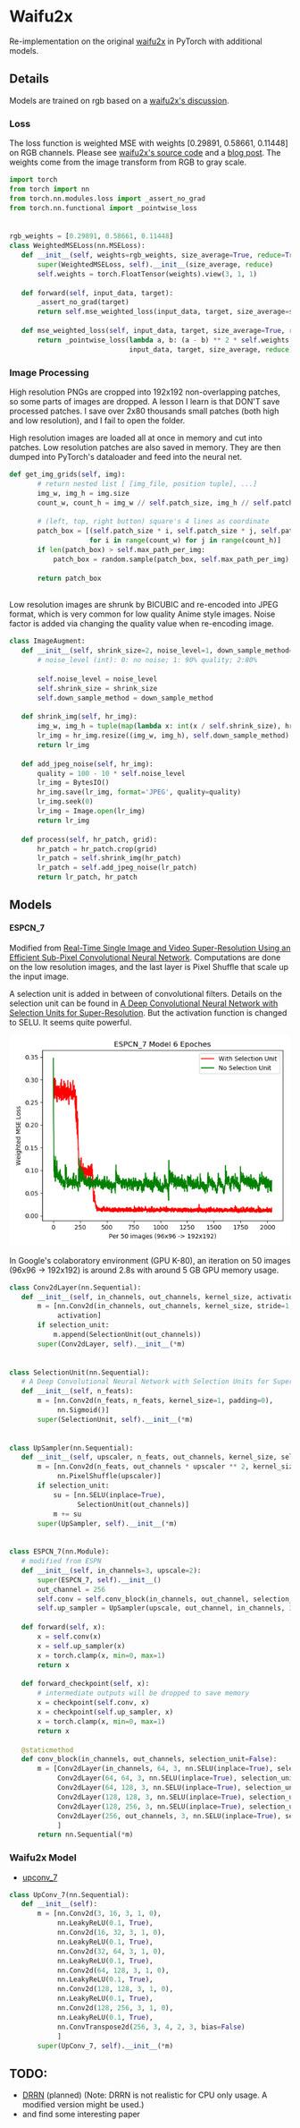 # Waifu2x

 Re-implementation on the original [waifu2x](https://github.com/nagadomi/waifu2x) in PyTorch with additional models. 
 
 ## Details
 Models are trained on rgb based on a [waifu2x's discussion](https://github.com/nagadomi/waifu2x/issues/92). 
 
 ### Loss
The loss function is weighted MSE with weights [0.29891, 0.58661, 0.11448] on RGB channels. Please see [waifu2x's source code](https://github.com/nagadomi/waifu2x/blob/master/train.lua#L109) and a [blog post](https://blog.csdn.net/AIchipmunk/article/details/53704139).  The weights come from the image transform from RGB to gray scale.
 
 ```python
import torch
from torch import nn
from torch.nn.modules.loss import _assert_no_grad
from torch.nn.functional import _pointwise_loss


rgb_weights = [0.29891, 0.58661, 0.11448]
class WeightedMSELoss(nn.MSELoss):
    def __init__(self, weights=rgb_weights, size_average=True, reduce=True):
        super(WeightedMSELoss, self).__init__(size_average, reduce)
        self.weights = torch.FloatTensor(weights).view(3, 1, 1)

    def forward(self, input_data, target):
        _assert_no_grad(target)
        return self.mse_weighted_loss(input_data, target, size_average=self.size_average, reduce=self.reduce)

    def mse_weighted_loss(self, input_data, target, size_average=True, reduce=True):
        return _pointwise_loss(lambda a, b: (a - b) ** 2 * self.weights.expand_as(a), torch._C._nn.mse_loss,
                               input_data, target, size_average, reduce)

```
 
 ### Image Processing
 High resolution PNGs are cropped into 192x192 non-overlapping patches, so some parts of images are dropped. A lesson I learn is that DON'T save processed patches. I save over 2x80 thousands small patches (both high and low resolution), and I fail to open the folder. 
 
 High resolution images are loaded all at once in memory and cut into patches. Low resolution patches are also saved in  memory. They are then dumped into PyTorch's dataloader and feed into the neural net. 
 
 ````python
def get_img_grids(self, img):
        # return nested list [ [img_file, position tuple], ...]
        img_w, img_h = img.size
        count_w, count_h = img_w // self.patch_size, img_h // self.patch_size

        # (left, top, right button) square's 4 lines as coordinate
        patch_box = [(self.patch_size * i, self.patch_size * j, self.patch_size * (i + 1), self.patch_size * (j + 1))
                     for i in range(count_w) for j in range(count_h)]
        if len(patch_box) > self.max_path_per_img:
            patch_box = random.sample(patch_box, self.max_path_per_img)

        return patch_box    
        
````
 
Low resolution images are shrunk by BICUBIC and  re-encoded into JPEG format, which is very common for low quality Anime style images. Noise factor is added via changing the quality value when re-encoding image. 
 
 ```python
class ImageAugment:
    def __init__(self, shrink_size=2, noise_level=1, down_sample_method=Image.BICUBIC):
        # noise_level (int): 0: no noise; 1: 90% quality; 2:80%

        self.noise_level = noise_level
        self.shrink_size = shrink_size
        self.down_sample_method = down_sample_method

    def shrink_img(self, hr_img):
        img_w, img_h = tuple(map(lambda x: int(x / self.shrink_size), hr_img.size))
        lr_img = hr_img.resize((img_w, img_h), self.down_sample_method)
        return lr_img

    def add_jpeg_noise(self, hr_img):
        quality = 100 - 10 * self.noise_level
        lr_img = BytesIO()
        hr_img.save(lr_img, format='JPEG', quality=quality)
        lr_img.seek(0)
        lr_img = Image.open(lr_img)
        return lr_img

    def process(self, hr_patch, grid):
        hr_patch = hr_patch.crop(grid)
        lr_patch = self.shrink_img(hr_patch)
        lr_patch = self.add_jpeg_noise(lr_patch)
        return lr_patch, hr_patch
```
 
 ## Models
 

 #### ESPCN_7
Modified from [Real-Time Single Image and Video Super-Resolution Using an Efficient Sub-Pixel Convolutional Neural Network](https://arxiv.org/abs/1609.05158).  Computations are done on the low resolution images, and the  last layer is Pixel Shuffle that scale up the input image. 

A selection unit is added in between of convolutional filters.  Details on the selection unit can be found in [A Deep Convolutional Neural Network with Selection Units for Super-Resolution](http://openaccess.thecvf.com/content_cvpr_2017_workshops/w12/papers/Choi_A_Deep_Convolutional_CVPR_2017_paper.pdf). But the activation function is changed to SELU. It seems quite powerful.

![ESPCN_7 Loss](./Readme_imgs/ESPCN_7_loss.png) 



 
 In Google's colaboratory environment (GPU K-80), an iteration on 50 images (96x96 -> 192x192) is around 2.8s with around 5 GB GPU memory usage. 
 
 ```python
class Conv2dLayer(nn.Sequential):
    def __init__(self, in_channels, out_channels, kernel_size, activation, selection_unit=False):
        m = [nn.Conv2d(in_channels, out_channels, kernel_size, stride=1, padding=(kernel_size - 1) // 2),
             activation]
        if selection_unit:
            m.append(SelectionUnit(out_channels))
        super(Conv2dLayer, self).__init__(*m)


class SelectionUnit(nn.Sequential):
    # A Deep Convolutional Neural Network with Selection Units for Super-Resolution
    def __init__(self, n_feats):
        m = [nn.Conv2d(n_feats, n_feats, kernel_size=1, padding=0),
             nn.Sigmoid()]
        super(SelectionUnit, self).__init__(*m)


class UpSampler(nn.Sequential):
    def __init__(self, upscaler, n_feats, out_channels, kernel_size, selection_unit=False):
        m = [nn.Conv2d(n_feats, out_channels * upscaler ** 2, kernel_size, padding=(kernel_size - 1) // 2),
             nn.PixelShuffle(upscaler)]
        if selection_unit:
            su = [nn.SELU(inplace=True),
                  SelectionUnit(out_channels)]
            m += su
        super(UpSampler, self).__init__(*m)


class ESPCN_7(nn.Module):
    # modified from ESPN
    def __init__(self, in_channels=3, upscale=2):
        super(ESPCN_7, self).__init__()
        out_channel = 256
        self.conv = self.conv_block(in_channels, out_channel, selection_unit=False)
        self.up_sampler = UpSampler(upscale, out_channel, in_channels, 3, selection_unit=False)

    def forward(self, x):
        x = self.conv(x)
        x = self.up_sampler(x)
        x = torch.clamp(x, min=0, max=1)
        return x

    def forward_checkpoint(self, x):
        # intermediate outputs will be dropped to save memory
        x = checkpoint(self.conv, x)
        x = checkpoint(self.up_sampler, x)
        x = torch.clamp(x, min=0, max=1)
        return x

    @staticmethod
    def conv_block(in_channels, out_channels, selection_unit=False):
        m = [Conv2dLayer(in_channels, 64, 3, nn.SELU(inplace=True), selection_unit=selection_unit),
             Conv2dLayer(64, 64, 3, nn.SELU(inplace=True), selection_unit=selection_unit),
             Conv2dLayer(64, 128, 3, nn.SELU(inplace=True), selection_unit=selection_unit),
             Conv2dLayer(128, 128, 3, nn.SELU(inplace=True), selection_unit=selection_unit),
             Conv2dLayer(128, 256, 3, nn.SELU(inplace=True), selection_unit=selection_unit),
             Conv2dLayer(256, out_channels, 3, nn.SELU(inplace=True), selection_unit=selection_unit)
             ]
        return nn.Sequential(*m)

```
 
 
 ### Waifu2x Model 
 * [upconv_7](https://github.com/nagadomi/waifu2x/blob/3c46906cb78895dbd5a25c3705994a1b2e873199/lib/srcnn.lua#L311)
 ````python
class UpConv_7(nn.Sequential):
    def __init__(self):
        m = [nn.Conv2d(3, 16, 3, 1, 0),
             nn.LeakyReLU(0.1, True),
             nn.Conv2d(16, 32, 3, 1, 0),
             nn.LeakyReLU(0.1, True),
             nn.Conv2d(32, 64, 3, 1, 0),
             nn.LeakyReLU(0.1, True),
             nn.Conv2d(64, 128, 3, 1, 0),
             nn.LeakyReLU(0.1, True),
             nn.Conv2d(128, 128, 3, 1, 0),
             nn.LeakyReLU(0.1, True),
             nn.Conv2d(128, 256, 3, 1, 0),
             nn.LeakyReLU(0.1, True),
             nn.ConvTranspose2d(256, 3, 4, 2, 3, bias=False)
             ]
        super(UpConv_7, self).__init__(*m)

````
 
 
 ## TODO: 
 * [DRRN](http://cvlab.cse.msu.edu/pdfs/Tai_Yang_Liu_CVPR2017.pdf) (planned)
 (Note: DRRN is not realistic for CPU only usage. A modified version might be used.)
 * and find some interesting paper
 
 